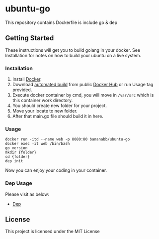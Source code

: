 # ubuntu-go

This repository contains Dockerfile is include go & dep

## Getting Started
These instructions will get you to build golang in your docker. See Installation for notes on how to build your ubuntu on a live system.

### Installation
1. Install [Docker](https://www.docker.com/).
2. Download [automated build](https://hub.docker.com/r/bananabb/ubuntu-go/) from public [Docker Hub](https://hub.docker.com/) or run Usage tag provided.
3. Execute docker container by cmd, you will move in `/var/src` which is this container work directory.
4. You should create new folder for your project.
5. Move your locate to new folder.
6. After that main.go file should build it in here.

### Usage
```
docker run -itd --name web -p 8080:80 bananabb/ubuntu-go
docker exec -it web /bin/bash
go version
mkdir {folder}
cd {folder}
dep init
```
Now you can enjoy your coding in your container.

### Dep Usage
Please visit as below:
* [Dep](https://github.com/golang/dep)

## License
This project is licensed under the MIT License